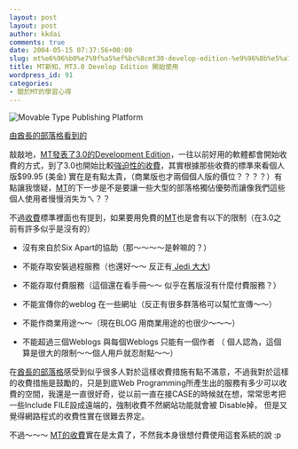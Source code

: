 ```yaml
---
layout: post
layout: post
author: kkdai
comments: true
date: 2004-05-15 07:37:56+00:00
slug: mt%e6%96%b0%e7%9f%a5%ef%bc%8cmt30-develop-edition-%e9%96%8b%e5%a7%8b%e4%bd%bf%e7%94%a8
title: MT新知，MT3.0 Develop Edition 開始使用
wordpress_id: 91
categories:
- 關於MT的學習心得
---
```


![Movable Type Publishing Platform](http://www.movabletype.org/mt3-logo-small.gif)




[由酋長的部落格看到的](http://www.chieftain.idv.tw/blog/)




敲敲地，[MT發表了3.0的Development
Edition](http://www.movabletype.org/)，一往以前好用的軟體都會開始收費的方式，到了3.0也開始比較[強迫性的收費](http://secure.sixapart.com/)，其實根據那些收費的標準來看個人版$99.95
(美金)
實在是有點太貴，（商業版也才兩個個人版的價位？？？？）有點讓我懷疑，[MT](http://www.movabletype.org/)的下一步是不是要讓一些大型的部落格獨佔優勢而讓像我們這些個人使用者慢慢消失ㄌㄟ？？




不過[收費](http://secure.sixapart.com/)標準裡面也有提到，如果要用免費的[MT](http://www.movabletype.org/)也是會有以下的限制（在3.0之前有許多似乎是沒有的）





  
  * 沒有來自於Six Apart的協助（那～～～～是幹嘛的？）

  
  * 不能存取安裝過程服務（也還好～～ 反正有[
    Jedi 大大](http://jedi.z6i.org/blog/))

  
  * 不能存取付費服務（這個還在看手冊～～
    似乎在舊版沒有什麼付費服務？）

  
  * 不能宣傳你的weblog
    在一些網址（反正有很多群落格可以幫忙宣傳～～）

  
  * 不能作商業用途～～（現在BLOG
    用商業用途的也很少～～～）

  
  * 不能超過三個Weblogs 與每個Weblogs
    只能有一個作者 （
    個人認為，這個算是很大的限制～～個人用戶就忍耐點～～）




在[酋長的部落格](http://www.chieftain.idv.tw/blog/)感受到似乎很多人對於這樣收費措施有點不滿意，不過我對於這樣的收費措施是鼓勵的，只是到底Web
Programming所產生出的服務有多少可以收費的空間，我還是一直很好奇，從以前一直在接CASE的時候就在想，常常思考把一些Include 
FILE設成遠端的，強制收費不然網站功能就會被 Disable掉，
但是又覺得網路程式的收費性實在很難去界定。




不過～～～ [MT的收費](http://secure.sixapart.com/)實在是太貴了，不然我本身很想付費使用這套系統的說 
:p
